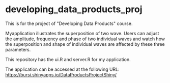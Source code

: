 developing_data_products_proj
=============================
This is for the project of "Developing Data Products" course. 

Myapplication illustrates the superposition of two wave. Users can adjust the amplitude, frequency and phase of two individual 
waves and watch how the superposition and shape of individual waves are affected by these three parameters.

This repository has the ui.R and server.R for my application. 

The application can be accessed at the following URL: https://bursi.shinyapps.io/DataProductsProjectShiny/
